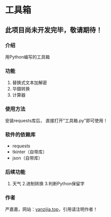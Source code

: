 # 工具箱

## 此项目尚未开发完毕，敬请期待！

### 介绍

用Python编写的工具箱

### 功能

1. 替换式文本加解密
2. 华摄转换
3. 计算器

### 使用方法

安装requests库后， 直接打开“工具箱.py”即可使用！

### 软件的依赖库

- requests
- tkinter（自带库）
- json（自带库）

### 后续功能

1. 天气
2.进制转换
3.判断Python保留字

### 作者

严嘉嘉，网站：[yanzijia.top](https://yanzijia.top)，引用请注明作者！
